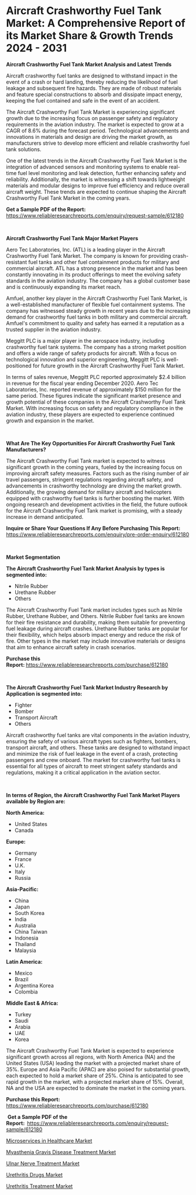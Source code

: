 <p><h1>Aircraft Crashworthy Fuel Tank Market: A Comprehensive Report of its Market Share & Growth Trends 2024 - 2031</h1></p><p><strong>Aircraft Crashworthy Fuel Tank Market Analysis and Latest Trends</strong></p>
<p><p>Aircraft crashworthy fuel tanks are designed to withstand impact in the event of a crash or hard landing, thereby reducing the likelihood of fuel leakage and subsequent fire hazards. They are made of robust materials and feature special constructions to absorb and dissipate impact energy, keeping the fuel contained and safe in the event of an accident.</p><p>The Aircraft Crashworthy Fuel Tank Market is experiencing significant growth due to the increasing focus on passenger safety and regulatory requirements in the aviation industry. The market is expected to grow at a CAGR of 8.6% during the forecast period. Technological advancements and innovations in materials and design are driving the market growth, as manufacturers strive to develop more efficient and reliable crashworthy fuel tank solutions.</p><p>One of the latest trends in the Aircraft Crashworthy Fuel Tank Market is the integration of advanced sensors and monitoring systems to enable real-time fuel level monitoring and leak detection, further enhancing safety and reliability. Additionally, the market is witnessing a shift towards lightweight materials and modular designs to improve fuel efficiency and reduce overall aircraft weight. These trends are expected to continue shaping the Aircraft Crashworthy Fuel Tank Market in the coming years.</p></p>
<p><strong>Get a Sample PDF of the Report:&nbsp;</strong> <a href="https://www.reliableresearchreports.com/enquiry/request-sample/612180">https://www.reliableresearchreports.com/enquiry/request-sample/612180</a></p>
<p>&nbsp;</p>
<p><strong>Aircraft Crashworthy Fuel Tank Major Market Players</strong></p>
<p><p>Aero Tec Laboratories, Inc. (ATL) is a leading player in the Aircraft Crashworthy Fuel Tank Market. The company is known for providing crash-resistant fuel tanks and other fuel containment products for military and commercial aircraft. ATL has a strong presence in the market and has been constantly innovating in its product offerings to meet the evolving safety standards in the aviation industry. The company has a global customer base and is continuously expanding its market reach.</p><p>Amfuel, another key player in the Aircraft Crashworthy Fuel Tank Market, is a well-established manufacturer of flexible fuel containment systems. The company has witnessed steady growth in recent years due to the increasing demand for crashworthy fuel tanks in both military and commercial aircraft. Amfuel's commitment to quality and safety has earned it a reputation as a trusted supplier in the aviation industry.</p><p>Meggitt PLC is a major player in the aerospace industry, including crashworthy fuel tank systems. The company has a strong market position and offers a wide range of safety products for aircraft. With a focus on technological innovation and superior engineering, Meggitt PLC is well-positioned for future growth in the Aircraft Crashworthy Fuel Tank Market.</p><p>In terms of sales revenue, Meggitt PLC reported approximately $2.4 billion in revenue for the fiscal year ending December 2020. Aero Tec Laboratories, Inc. reported revenue of approximately $150 million for the same period. These figures indicate the significant market presence and growth potential of these companies in the Aircraft Crashworthy Fuel Tank Market. With increasing focus on safety and regulatory compliance in the aviation industry, these players are expected to experience continued growth and expansion in the market.</p></p>
<p>&nbsp;</p>
<p><strong>What Are The Key Opportunities For Aircraft Crashworthy Fuel Tank Manufacturers?</strong></p>
<p><p>The Aircraft Crashworthy Fuel Tank market is expected to witness significant growth in the coming years, fueled by the increasing focus on improving aircraft safety measures. Factors such as the rising number of air travel passengers, stringent regulations regarding aircraft safety, and advancements in crashworthy technology are driving the market growth. Additionally, the growing demand for military aircraft and helicopters equipped with crashworthy fuel tanks is further boosting the market. With ongoing research and development activities in the field, the future outlook for the Aircraft Crashworthy Fuel Tank market is promising, with a steady increase in demand anticipated.</p></p>
<p><strong>Inquire or Share Your Questions If Any Before Purchasing This Report:</strong> <a href="https://www.reliableresearchreports.com/enquiry/pre-order-enquiry/612180">https://www.reliableresearchreports.com/enquiry/pre-order-enquiry/612180</a></p>
<p>&nbsp;</p>
<p><strong>Market Segmentation</strong></p>
<p><strong>The Aircraft Crashworthy Fuel Tank Market Analysis by types is segmented into:</strong></p>
<p><ul><li>Nitrile Rubber</li><li>Urethane Rubber</li><li>Others</li></ul></p>
<p><p>The Aircraft Crashworthy Fuel Tank market includes types such as Nitrile Rubber, Urethane Rubber, and Others. Nitrile Rubber fuel tanks are known for their fire resistance and durability, making them suitable for preventing fuel leakage during aircraft crashes. Urethane Rubber tanks are popular for their flexibility, which helps absorb impact energy and reduce the risk of fire. Other types in the market may include innovative materials or designs that aim to enhance aircraft safety in crash scenarios.</p></p>
<p><strong>Purchase this Report:&nbsp;</strong><a href="https://www.reliableresearchreports.com/purchase/612180">https://www.reliableresearchreports.com/purchase/612180</a></p>
<p>&nbsp;</p>
<p><strong>The Aircraft Crashworthy Fuel Tank Market Industry Research by Application is segmented into:</strong></p>
<p><ul><li>Fighter</li><li>Bomber</li><li>Transport Aircraft</li><li>Others</li></ul></p>
<p><p>Aircraft crashworthy fuel tanks are vital components in the aviation industry, ensuring the safety of various aircraft types such as fighters, bombers, transport aircraft, and others. These tanks are designed to withstand impact and minimize the risk of fuel leakage in the event of a crash, protecting passengers and crew onboard. The market for crashworthy fuel tanks is essential for all types of aircraft to meet stringent safety standards and regulations, making it a critical application in the aviation sector.</p></p>
<p>&nbsp;</p>
<p><strong>In terms of Region, the Aircraft Crashworthy Fuel Tank Market Players available by Region are:</strong></p>
<p>
    <p> <strong> North America: </strong>
        <ul>
            <li>United States</li>
            <li>Canada</li>
        </ul>
        </p> 
    <p> <strong> Europe: </strong>
        <ul>
            <li>Germany</li>
            <li>France</li>
            <li>U.K.</li>
            <li>Italy</li>
            <li>Russia</li>
        </ul>
        </p> 
    <p> <strong> Asia-Pacific: </strong>
        <ul>
            <li>China</li>
            <li>Japan</li>
            <li>South Korea</li>
            <li>India</li>
            <li>Australia</li>
            <li>China Taiwan</li>
            <li>Indonesia</li>
            <li>Thailand</li>
            <li>Malaysia</li>
        </ul>
        </p> 
    <p> <strong> Latin America: </strong>
        <ul>
            <li>Mexico</li>
            <li>Brazil</li>
            <li>Argentina Korea</li>
            <li>Colombia</li>
        </ul>
        </p> 
    <p> <strong> Middle East & Africa: </strong>
        <ul>
            <li>Turkey</li>
            <li>Saudi</li>
            <li>Arabia</li>
            <li>UAE</li>
            <li>Korea</li>
        </ul>
    </p>
    </p>
<p><p>The Aircraft Crashworthy Fuel Tank Market is expected to experience significant growth across all regions, with North America (NA) and the United States (USA) leading the market with a projected market share of 35%. Europe and Asia Pacific (APAC) are also poised for substantial growth, each expected to hold a market share of 25%. China is anticipated to see rapid growth in the market, with a projected market share of 15%. Overall, NA and the USA are expected to dominate the market in the coming years.</p></p>
<p><strong>Purchase this Report: </strong><a href="https://www.reliableresearchreports.com/purchase/612180">https://www.reliableresearchreports.com/purchase/612180</a></p>
<p>&nbsp;<strong>Get a Sample PDF of the Report:&nbsp;&nbsp;</strong><a href="https://www.reliableresearchreports.com/enquiry/request-sample/612180">https://www.reliableresearchreports.com/enquiry/request-sample/612180</a></p>
<p><strong></strong></p>
<p><p><a href="https://medium.com/@isidrowolff1908/microservices-in-healthcare-market-research-report-its-history-and-forecast-2024-to-2031-1176da2ca2cb">Microservices in Healthcare Market</a></p><p><a href="https://medium.com/@isidrowolff1908/myasthenia-gravis-disease-treatment-market-the-key-to-successful-business-strategy-forecast-till-80a18178ec35">Myasthenia Gravis Disease Treatment Market</a></p><p><a href="https://medium.com/@isidrowolff1908/ulnar-nerve-treatment-market-research-report-its-history-and-forecast-2024-to-2031-d3974cdcb771">Ulnar Nerve Treatment Market</a></p><p><a href="https://medium.com/@isidrowolff1908/urethritis-drugs-market-competitive-analysis-market-trends-and-forecast-to-2031-7c55934fd7e8">Urethritis Drugs Market</a></p><p><a href="https://medium.com/@isidrowolff1908/urethritis-treatment-market-comprehensive-assessment-by-type-application-and-geography-489ec16fe1cc">Urethritis Treatment Market</a></p></p>